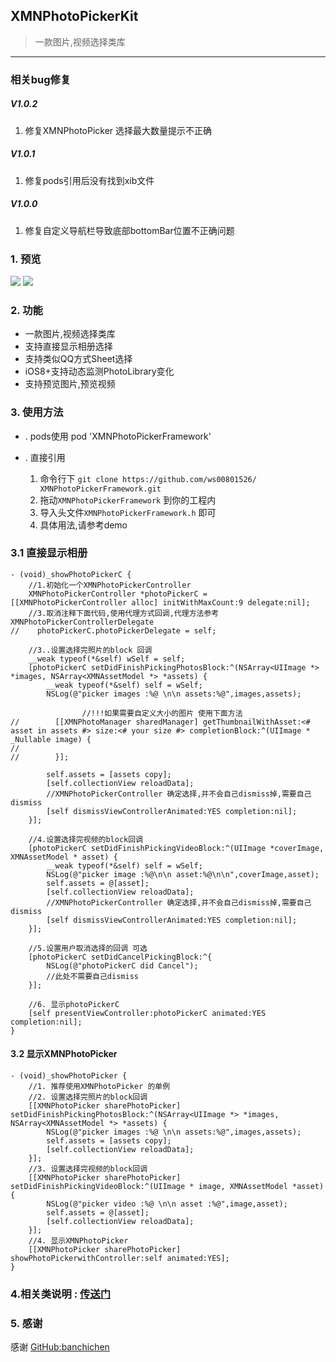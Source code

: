 ## XMNPhotoPickerKit
> 一款图片,视频选择类库


--------


### 相关bug修复

##### V1.0.2
1. 修复XMNPhotoPicker 选择最大数量提示不正确

##### V1.0.1
1. 修复pods引用后没有找到xib文件

##### V1.0.0
1. 修复自定义导航栏导致底部bottomBar位置不正确问题	



### 1. 预览
![](http://7xlt1j.com1.z0.glb.clouddn.com/XMNPhotoPickerKit-ShowController.gif)
![](http://7xlt1j.com1.z0.glb.clouddn.com/XMNPhotoPickerKit-ShowPicker.gif)

### 2. 功能
* 一款图片,视频选择类库
* 支持直接显示相册选择
* 支持类似QQ方式Sheet选择
* iOS8+支持动态监测PhotoLibrary变化
* 支持预览图片,预览视频

### 3. 使用方法
* . pods使用
	pod 'XMNPhotoPickerFramework'

* . 直接引用

	1. 命令行下 `git clone https://github.com/ws00801526/	XMNPhotoPickerFramework.git`
	2. 拖动`XMNPhotoPickerFramework` 到你的工程内
	3. 导入头文件`XMNPhotoPickerFramework.h` 即可
	4. 具体用法,请参考demo
 

### 3.1 直接显示相册

```
- (void)_showPhotoPickerC {
    //1.初始化一个XMNPhotoPickerController
    XMNPhotoPickerController *photoPickerC = [[XMNPhotoPickerController alloc] initWithMaxCount:9 delegate:nil];
    //3.取消注释下面代码,使用代理方式回调,代理方法参考XMNPhotoPickerControllerDelegate
//    photoPickerC.photoPickerDelegate = self;
    
    //3..设置选择完照片的block 回调
    __weak typeof(*&self) wSelf = self;
    [photoPickerC setDidFinishPickingPhotosBlock:^(NSArray<UIImage *> *images, NSArray<XMNAssetModel *> *assets) {
        __weak typeof(*&self) self = wSelf;
        NSLog(@"picker images :%@ \n\n assets:%@",images,assets);
        
                //!!!如果需要自定义大小的图片 使用下面方法
//        [[XMNPhotoManager sharedManager] getThumbnailWithAsset:<# asset in assets #> size:<# your size #> completionBlock:^(UIImage * _Nullable image) {
//            
//        }];
        
        self.assets = [assets copy];
        [self.collectionView reloadData];
        //XMNPhotoPickerController 确定选择,并不会自己dismiss掉,需要自己dismiss
        [self dismissViewControllerAnimated:YES completion:nil];
    }];
    
    //4.设置选择完视频的block回调
    [photoPickerC setDidFinishPickingVideoBlock:^(UIImage *coverImage, XMNAssetModel * asset) {
        __weak typeof(*&self) self = wSelf;
        NSLog(@"picker image :%@\n\n asset:%@\n\n",coverImage,asset);
        self.assets = @[asset];
        [self.collectionView reloadData];
        //XMNPhotoPickerController 确定选择,并不会自己dismiss掉,需要自己dismiss
        [self dismissViewControllerAnimated:YES completion:nil];
    }];
    
    //5.设置用户取消选择的回调 可选
    [photoPickerC setDidCancelPickingBlock:^{
        NSLog(@"photoPickerC did Cancel");
        //此处不需要自己dismiss
    }];
    
    //6. 显示photoPickerC
    [self presentViewController:photoPickerC animated:YES completion:nil];
}

```

#### 3.2 显示XMNPhotoPicker

```
- (void)_showPhotoPicker {
    //1. 推荐使用XMNPhotoPicker 的单例
    //2. 设置选择完照片的block回调
    [[XMNPhotoPicker sharePhotoPicker] setDidFinishPickingPhotosBlock:^(NSArray<UIImage *> *images, NSArray<XMNAssetModel *> *assets) {
        NSLog(@"picker images :%@ \n\n assets:%@",images,assets);
        self.assets = [assets copy];
        [self.collectionView reloadData];
    }];
    //3. 设置选择完视频的block回调
    [[XMNPhotoPicker sharePhotoPicker] setDidFinishPickingVideoBlock:^(UIImage * image, XMNAssetModel *asset) {
        NSLog(@"picker video :%@ \n\n asset :%@",image,asset);
        self.assets = @[asset];
        [self.collectionView reloadData];
    }];
    //4. 显示XMNPhotoPicker
    [[XMNPhotoPicker sharePhotoPicker] showPhotoPickerwithController:self animated:YES];
}

```

### 4.相关类说明 : [传送门](https://github.com/ws00801526/XMNPhotoPickerFramework/blob/master/XMNPhotoPickerKit-照片选择-类说明.md)

### 5. 感谢
感谢 [GitHub:banchichen](https://github.com/banchichen/TZImagePickerController)